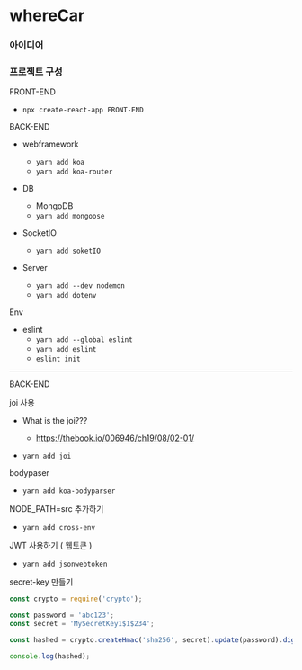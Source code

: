 # whereCar

### 아이디어



### 프로젝트 구성

FRONT-END

* `npx create-react-app FRONT-END`

BACK-END

* webframework
  * `yarn add koa`
  * `yarn add koa-router`
* DB
  * MongoDB
  * `yarn add mongoose`

* SocketIO
  * `yarn add soketIO`
* Server
  * `yarn add --dev nodemon`
  * `yarn add dotenv`

Env

* eslint
  * `yarn add --global eslint`
  * `yarn add eslint`
  * `eslint init`

--------------

BACK-END

joi 사용

* What is the joi???
  * <https://thebook.io/006946/ch19/08/02-01/>

* `yarn add joi`

bodypaser

* `yarn add koa-bodyparser`

NODE_PATH=src 추가하기

* `yarn add cross-env`

JWT 사용하기 ( 웹토큰 )

* `yarn add jsonwebtoken`

secret-key 만들기

```javascript
const crypto = require('crypto');

const password = 'abc123';
const secret = 'MySecretKey1$1$234';

const hashed = crypto.createHmac('sha256', secret).update(password).digest('hex');

console.log(hashed);
```

